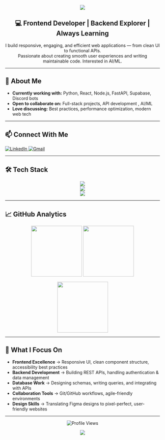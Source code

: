 <!-- Banner -->
<p align="center">
  <img src="https://capsule-render.vercel.app/api?type=waving&height=200&text=Amna%20Fatima&fontAlign=50&fontAlignY=40&color=gradient" />
</p>

<!-- Intro -->
<h2 align="center">💻 Frontend Developer | Backend Explorer | Always Learning</h2>
<p align="center">
I build responsive, engaging, and efficient web applications — from clean UI to functional APIs.<br/>
Passionate about creating smooth user experiences and writing maintainable code. Interested in AI/ML.
</p>

---

## 🚀 About Me
- **Currently working with:** Python, React, Node.js, FastAPI, Supabase, Discord bots
- **Open to collaborate on:** Full-stack projects, API development , AI/ML
- **Love discussing:** Best practices, performance optimization, modern web tech  

---

## 📫 Connect With Me

<p>
  <a href="https://www.linkedin.com/in/amna-fatima-9777622a1/" target="_blank">
    <img src="https://img.shields.io/badge/LinkedIn-0A66C2?style=flat&logo=linkedin&logoColor=white" alt="LinkedIn"/>
  </a>
  <a href="mailto:amnafatima12@gmail.com">
    <img src="https://img.shields.io/badge/Gmail-D14836?style=flat&logo=gmail&logoColor=white" alt="Gmail"/>
  </a>
</p>

---

## 🛠 Tech Stack

<p align="center">
  <img src="https://skillicons.dev/icons?i=html,css,js,ts,react,vite,tailwind,bootstrap,nginx,wordpress" /><br/>
  <img src="https://skillicons.dev/icons?i=nodejs,express,fastapi,django,python,sqlite,postgresql,mongodb,discord,mysql" /><br/>
  <img src="https://skillicons.dev/icons?i=figma,latex,matlab,postman,raspberrypi,powershell,robloxstudio,vscode,replit,photoshop" /><br/>
</p>

---

## 📈 GitHub Analytics

<p align="center">
  <img src="https://github-readme-stats.vercel.app/api?username=amnafatimaa&theme=algolia&show_icons=true&hide_border=true" height="165"/>
  <img src="https://streak-stats.demolab.com?user=amnafatimaa&theme=algolia&hide_border=true" height="165"/>
</p>

<p align="center">
  <img src="https://github-readme-stats.vercel.app/api/top-langs/?username=amnafatimaa&layout=compact&theme=algolia&hide_border=true" height="165"/>
</p>

---

## 🌟 What I Focus On  
- **Frontend Excellence** → Responsive UI, clean component structure, accessibility best practices  
- **Backend Development** → Building REST APIs, handling authentication & data management  
- **Database Work** → Designing schemas, writing queries, and integrating with APIs  
- **Collaboration Tools** → Git/GitHub workflows, agile-friendly environments  
- **Design Skills** → Translating Figma designs to pixel-perfect, user-friendly websites  

---

<p align="center">
  <img src="https://komarev.com/ghpvc/?username=amnafatimaa&style=for-the-badge&color=blue" alt="Profile Views"/>
</p>

<!-- Footer -->
<p align="center">
  <img src="https://capsule-render.vercel.app/api?type=waving&height=100&section=footer&color=gradient" />
</p>











